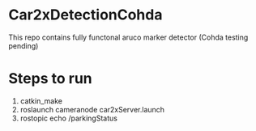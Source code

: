 # Car2xDetectionCohda
This repo contains fully functonal aruco marker detector (Cohda testing pending)
# Steps to run
1. catkin_make
2. roslaunch cameranode car2xServer.launch
3. rostopic echo /parkingStatus
